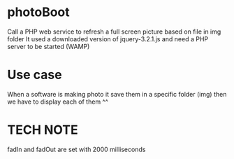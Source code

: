 # photoBoot
Call a PHP web service to refresh a full screen picture based on file in img folder
It used a downloaded version of jquery-3.2.1.js and need a PHP server to be started (WAMP)

# Use case
When a software is making photo it save them in a specific folder (img) then we have to display each of them ^^

# TECH NOTE
fadIn and fadOut are set with 2000 milliseconds
